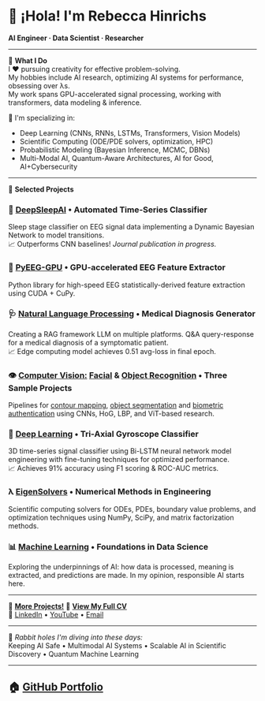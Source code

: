 # 👋 ¡Hola! I'm Rebecca Hinrichs  
**AI Engineer · Data Scientist · Researcher**

---

🎯 **What I Do**  
I ♥ pursuing creativity for effective problem-solving.  
My hobbies include AI research, optimizing AI systems for performance, obsessing over λs.  
My work spans GPU-accelerated signal processing, working with transformers, data modeling & inference.

🔬 I'm specializing in:
- Deep Learning (CNNs, RNNs, LSTMs, Transformers, Vision Models)
- Scientific Computing (ODE/PDE solvers, optimization, HPC)
- Probabilistic Modeling (Bayesian Inference, MCMC, DBNs)
- Multi-Modal AI, Quantum-Aware Architectures, AI for Good, AI+Cybersecurity

---

🚀 **Selected Projects**

### 🛌 [DeepSleepAI](https://github.com/rlhinrichs/deepsleepai) • Automated Time-Series Classifier
Sleep stage classifier on EEG signal data implementing a Dynamic Bayesian Network to model transitions.  
📈 Outperforms CNN baselines! <i>Journal publication in progress.</i>

### 🧠 [PyEEG-GPU](https://github.com/rlhinrichs/pyeeg-gpu) • GPU-accelerated EEG Feature Extractor
Python library for high-speed EEG statistically-derived feature extraction using CUDA + CuPy.

### 🩺 [Natural Language Processing](https://github.com/rlhinrichs/lang-learn) • Medical Diagnosis Generator
Creating a RAG framework LLM on multiple platforms. Q&A query-response for a medical diagnosis of a symptomatic patient.  
📈 Edge computing model achieves 0.51 avg-loss in final epoch.  

### 👁️ [Computer Vision:](https://github.com/rlhinrichs/edge-detection) [Facial](https://github.com/rlhinrichs/facial-recognition) & [Object Recognition](https://github.com/rlhinrichs/fingerprints) • Three Sample Projects
Pipelines for [contour mapping](https://github.com/rlhinrichs/facial-recognition), [object segmentation](https://github.com/rlhinrichs/edge-detection) and [biometric authentication](https://github.com/rlhinrichs/fingerprints) using CNNs, HoG, LBP, and ViT-based research.

### 🧊 [Deep Learning](https://github.com/rlhinrichs/neural-networks) • Tri-Axial Gyroscope Classifier
3D time-series signal classifier using Bi-LSTM neural network model engineering with fine-tuning techniques for optimized performance.  
📈 Achieves 91% accuracy using F1 scoring & ROC-AUC metrics.

### λ [EigenSolvers](https://github.com/rlhinrichs/numerical-methods) • Numerical Methods in Engineering
Scientific computing solvers for ODEs, PDEs, boundary value problems, and optimization techniques using NumPy, SciPy, and matrix factorization methods.

### 📊 [Machine Learning](https://github.com/rlhinrichs/data-science) • Foundations in Data Science
Exploring the underpinnings of AI: how data is processed, meaning is extracted, and predictions are made. In my opinion, responsible AI starts here.  

---
🔔 [**More Projects!**](https://github.com/rlhinrichs?tab=repositories)
📄 [**View My Full CV**](https://www.hinrichs.engineering/cv)  
🔗 [LinkedIn](https://linkedin.com/in/rhinrichs) • [YouTube](https://youtube.com/playlist?list=PL_f4fKU7wcDSbIwPEP4-SCwGlRuXG-uFb&si=AdRi3t3XgGBSxJPJ) • [Email](mailto:rebecca.leigh.hinrichs@gmail.com)

---

🧠 *Rabbit holes I'm diving into these days:*  
Keeping AI Safe • Multimodal AI Systems • Scalable AI in Scientific Discovery • Quantum Machine Learning

---

## 🏠 [GitHub Portfolio](https://github.com/rlhinrichs)
